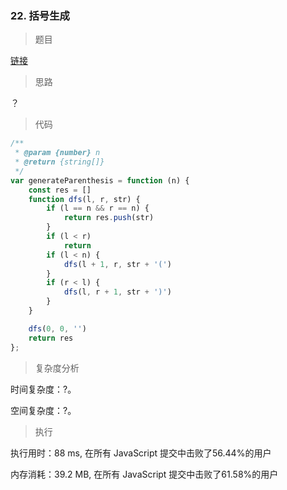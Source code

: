 ### 22. 括号生成

> 题目

[链接](https://leetcode-cn.com/problems/generate-parentheses/)

> 思路

？

> 代码

```js
/**
 * @param {number} n
 * @return {string[]}
 */
var generateParenthesis = function (n) {
    const res = []
    function dfs(l, r, str) {
        if (l == n && r == n) {
            return res.push(str)
        }
        if (l < r)
            return
        if (l < n) {
            dfs(l + 1, r, str + '(')
        }
        if (r < l) {
            dfs(l, r + 1, str + ')')
        }
    }

    dfs(0, 0, '')
    return res
};
```

> 复杂度分析

时间复杂度：?。

空间复杂度：?。

> 执行

执行用时：88 ms, 在所有 JavaScript 提交中击败了56.44%的用户

内存消耗：39.2 MB, 在所有 JavaScript 提交中击败了61.58%的用户